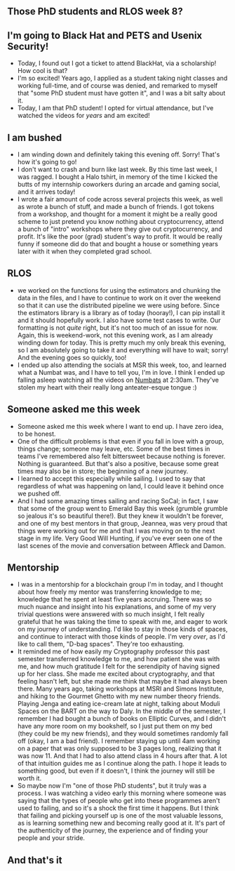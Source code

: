 ## Those PhD students and RLOS week 8?

## I'm going to Black Hat and PETS and Usenix Security!
- Today, I found out I got a ticket to attend BlackHat, via a scholarship! How cool is that? 
- I'm so excited! Years ago, I applied as a student taking night classes and working full-time, 
and of course was denied, and remarked to myself that "some PhD student must have gotten it", and I
was a bit salty about it.
- Today, I am that PhD student! I opted for virtual attendance, but I've watched the videos for *years* and am excited!

## I am bushed
- I am winding down and definitely taking this evening off. Sorry! That's how it's going to go!
- I don't want to crash and burn like last week. By this time last week, I was ragged. I bought a Halo tshirt,
in memory of the time I kicked the butts of my internship coworkers during an arcade and gaming social, and it arrives today!
- I wrote a fair amount of code across several projects this week, as well as wrote a bunch of stuff, and made a bunch of friends. 
I got tokens from a workshop, and thought for a moment it might be a really good scheme to just pretend you know nothing about cryptocurrency,
attend a bunch of "intro" workshops where they give out cryptocurrency, and profit. It's like the poor (grad) student's way to profit. 
It would be really funny if someone did do that and bought a house or something years later with it when they completed grad school.

## RLOS
- we worked on the functions for using the estimators and chunking the data in the files, and I have to continue to work on it over the weekend
so that it can use the distributed pipeline we were using before. Since the estimators library is a library as of today (hooray!), I can pip install
it and it should hopefully work. I also have some test cases to write. Our formatting is not *quite* right, but it's not too much of an issue for now.
Again, this is weekend-work, not this evening work, as I am already winding down for today. This is pretty much my only break this evening, so I am
absolutely going to take it and everything will have to wait; sorry! And the evening goes so quickly, too!
- I ended up also attending the socials at MSR this week, too, and learned what a Numbat was, and I have to tell you, I'm in love. I think I ended up
falling asleep watching all the videos on [Numbats](https://en.wikipedia.org/wiki/Numbat) at 2:30am. They've stolen my heart with their really long anteater-esque tongue :)

## Someone asked me this week
- Someone asked me this week where I want to end up. I have zero idea, to be honest. 
- One of the difficult problems is that even if you fall in love with a group, things change; someone may leave, etc. Some of the best times in teams
I've remembered also felt bittersweet because nothing is forever. Nothing is guaranteed. But that's also a positive, because some great times may also 
be in store; the beginning of a new journey.
- I learned to accept this especially while sailing. I used to say that regardless of what was happening on land, I could leave it behind once we pushed off.
- And I had some amazing times sailing and racing SoCal; in fact, I saw that some of the group went to Emerald Bay this week (grumble grumble so jealous it's so
beautiful there!). But they knew it wouldn't be forever, and one of my best mentors in that group, Jeannea, was very proud that things were working out for me
and that I was moving on to the next stage in my life. Very Good Will Hunting, if you've ever seen one of the last scenes of the movie and conversation between
Affleck and Damon.

## Mentorship
- I was in a mentorship for a blockchain group I'm in today, and I thought about how freely my mentor was transferring knowledge to me; knowledge that he spent
at least five years accruing. There was so much nuance and insight into his explanations, and some of my very trivial questions were answered with so much insight,
I felt really grateful that he was taking the time to speak with me, and eager to work on my journey of understanding. I'd like to stay in those kinds of spaces,
and continue to interact with those kinds of people. I'm very *over*, as I'd like to call them, "D-bag spaces". They're too exhausting.
- It reminded me of how easily my Cryptography professor this past semester transferred knowledge to me, and how patient she was with me, and how much gratitude
I felt for the serendipity of having signed up for her class. She made me excited about cryptography, and that feeling hasn't left, but she made me think that maybe 
it had always been there. Many years ago, taking workshops at MSRI and Simons Institute, and hiking to the Gourmet Ghetto with my new number theory
friends. Playing Jenga and eating ice-cream late at night, talking about Moduli Spaces on the BART on the way to Daly. In the middle of the semester,
I remember I had bought a bunch of books on Elliptic Curves, and I didn't have any more room on my bookshelf, so I just put them on my bed (they could
be my new friends), and they would sometimes randomly fall off (okay, I am a bad friend). 
I remember staying up until 4am working on a paper that was only supposed to be 3 pages long, realizing that it was now 11. And that I had
to also attend class in 4 hours after that. A lot of that intuition guides me as I continue along the path. I hope it leads to something good, but even if it
doesn't, I think the journey will still be worth it.
- So maybe now I'm "one of those PhD students", but it truly was a process. I was watching a video early this morning where someone was saying that the types
of people who get into these programmes aren't used to failing, and so it's a shock the first time it happens. But I think that failing and picking yourself
up is one of the most valuable lessons, as is learning something new and becoming really good at it. It's part of the authenticity of the journey, the experience
and of finding your people and your stride. 

## And that's it


